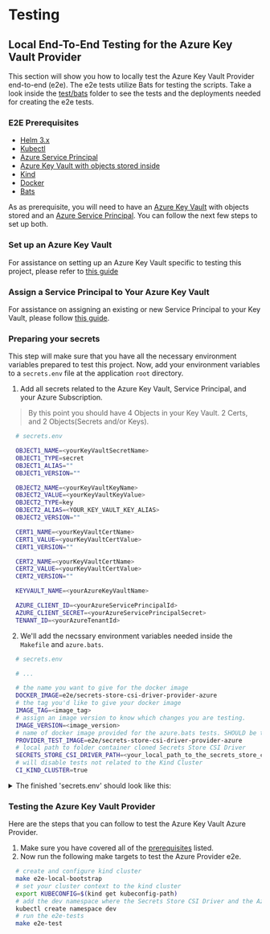 # Testing

## Local End-To-End Testing for the Azure Key Vault Provider

This section will show you how to locally test the Azure Key Vault Provider end-to-end (e2e). The e2e tests utilize Bats for testing the scripts. Take a look inside the [test/bats](/test/bats) folder to see the tests and the deployments needed for creating the e2e tests.

### E2E Prerequisites

- [Helm 3.x](https://helm.sh/)
- [Kubectl](https://kubernetes.io/docs/tasks/tools/install-kubectl/)
- [Azure Service Principal](https://docs.microsoft.com/en-us/cli/azure/create-an-azure-service-principal-azure-cli?view=azure-cli-latest)
- [Azure Key Vault with objects stored inside](https://docs.microsoft.com/en-us/azure/key-vault/key-vault-manage-with-cli2)
- [Kind](https://kind.sigs.k8s.io/docs/user/quick-start/)
- [Docker](https://docs.docker.com/get-started/)
- [Bats](https://github.com/bats-core/bats-core)

As as prerequisite, you will need to have an [Azure Key Vault](https://docs.microsoft.com/en-us/azure/key-vault/key-vault-manage-with-cli2) with objects stored and an [Azure Service Principal](https://docs.microsoft.com/en-us/cli/azure/create-an-azure-service-principal-azure-cli?view=azure-cli-latest). You can follow the next few steps to set up both.

### Set up an Azure Key Vault

For assistance on setting up an Azure Key Vault specific to testing this project, please refer to [this guide](/docs/setup-keyvault.md)

### Assign a Service Principal to Your Azure Key Vault

For assistance on assigning an existing or new Service Principal to your Key Vault, please follow [this guide](/docs/service-principal-mode.md).

### Preparing your secrets

This step will make sure that you have all the necessary environment variables prepared to test this project. Now, add your environment variables to a `secrets.env` file at the application `root` directory.

1. Add all secrets related to the Azure Key Vault, Service Principal, and your Azure Subscription.

> By this point you should have 4 Objects in your Key Vault. 2 Certs, and 2 Objects(Secrets and/or Keys).

```bash
  # secrets.env

  OBJECT1_NAME=<yourKeyVaultSecretName>
  OBJECT1_TYPE=secret
  OBJECT1_ALIAS=""
  OBJECT1_VERSION=""

  OBJECT2_NAME=<yourKeyVaultKeyName>
  OBJECT2_VALUE=<yourKeyVaultKeyValue>
  OBJECT2_TYPE=key
  OBJECT2_ALIAS=<YOUR_KEY_VAULT_KEY_ALIAS>
  OBJECT2_VERSION=""

  CERT1_NAME=<yourKeyVaultCertName>
  CERT1_VALUE=<yourKeyVaultCertValue>
  CERT1_VERSION=""

  CERT2_NAME=<yourKeyVaultCertName>
  CERT2_VALUE=<yourKeyVaultCertValue>
  CERT2_VERSION=""

  KEYVAULT_NAME=<yourAzureKeyVaultName>

  AZURE_CLIENT_ID=<yourAzureServicePrincipalId>
  AZURE_CLIENT_SECRET=<yourAzureServicePrincipalSecret>
  TENANT_ID=<yourAzureTenantId>
```

2. We'll add the necssary environment variables needed inside the `Makefile` and `azure.bats`.

```bash
  # secrets.env

  # ...

  # the name you want to give for the docker image
  DOCKER_IMAGE=e2e/secrets-store-csi-driver-provider-azure
  # the tag you'd like to give your docker image
  IMAGE_TAG=<image_tag>
  # assign an image version to know which changes you are testing.
  IMAGE_VERSION=<image_version>
  # name of docker image provided for the azure.bats tests. SHOULD be the same as DOCKER_IMAGE
  PROVIDER_TEST_IMAGE=e2e/secrets-store-csi-driver-provider-azure
  # local path to folder container cloned Secrets Store CSI Driver
  SECRETS_STORE_CSI_DRIVER_PATH=<your_local_path_to_the_secrets_store_csi_driver>
  # will disable tests not related to the Kind Cluster
  CI_KIND_CLUSTER=true
```
<details>
  <summary>The finished 'secrets.env' should look like this:</summary>
  <p>

    OBJECT1_NAME=<yourKeyVaultSecretName>
    OBJECT1_TYPE=secret
    OBJECT1_ALIAS=""
    OBJECT1_VERSION=""

    OBJECT2_NAME=<yourKeyVaultKeyName>
    OBJECT2_VALUE=<yourKeyVaultKeyValue>
    OBJECT2_TYPE=key
    OBJECT2_ALIAS=<YOUR_KEY_VAULT_KEY_ALIAS>
    OBJECT2_VERSION=""

    CERT1_NAME=<yourKeyVaultCertName>
    CERT1_VALUE=<yourKeyVaultCertValue>
    CERT1_VERSION=""

    CERT2_NAME=<yourKeyVaultCertName>
    CERT2_VALUE=<yourKeyVaultCertValue>
    CERT2_VERSION=""

    KEYVAULT_NAME=<yourAzureKeyVaultName>

    AZURE_CLIENT_ID=<yourAzureServicePrincipalId>
    AZURE_CLIENT_SECRET=<yourAzureServicePrincipalSecret>
    TENANT_ID=<yourAzureTenantId>

    DOCKER_IMAGE=e2e/secrets-store-csi-driver-provider-azure
    IMAGE_TAG=<image_tag>
    IMAGE_VERSION=<image_version>
    PROVIDER_TEST_IMAGE=e2e/secrets-store-csi-driver-provider-azure
    SECRETS_STORE_CSI_DRIVER_PATH=<your_local_path_to_the_secrets_store_csi_driver>
    CI_KIND_CLUSTER=true
  </p>
</details>

### Testing the Azure Key Vault Provider

Here are the steps that you can follow to test the Azure Key Vault Azure Provider.

1. Make sure you have covered all of the [prerequisites](#e2e-prerequisites) listed.
2. Now run the following make targets to test the Azure Provider e2e.

```bash
  # create and configure kind cluster
  make e2e-local-bootstrap
  # set your cluster context to the kind cluster
  export KUBECONFIG=$(kind get kubeconfig-path)
  # add the dev namespace where the Secrets Store CSI Driver and the Azure Provider will be deployed
  kubectl create namespace dev
  # run the e2e-tests
  make e2e-test
```
